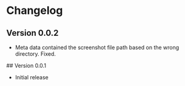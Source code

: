# Changelog
## Version 0.0.2
* Meta data contained the screenshot file path based on the wrong directory. Fixed.

## Version 0.0.1
* Initial release